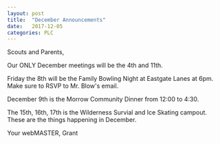 ```yaml
---
layout: post
title:  "December Announcements"
date:   2017-12-05
categories: PLC
---
```

Scouts and Parents,

Our ONLY December meetings will be the 4th and 11th.

Friday the 8th will be
the Family Bowling Night at Eastgate Lanes at 6pm. Make sure to RSVP to Mr.
Blow's email.

December 9th is the Morrow Community Dinner from 12:00 to 4:30.

The 15th, 16th, 17th is the Wilderness Survial and Ice Skating campout. 
These are the things happening in December.

Your webMASTER, Grant

